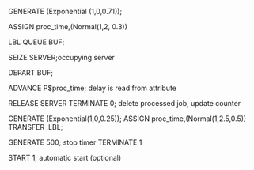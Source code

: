 
GENERATE (Exponential (1,0,0.71));

ASSIGN proc_time,(Normal(1,2, 0.3))

LBL QUEUE BUF; 

SEIZE SERVER;occupying server

DEPART BUF;

ADVANCE P$proc_time; delay is read from attribute

RELEASE SERVER
TERMINATE 0; delete processed job, update counter

GENERATE (Exponential(1,0,0.25));
ASSIGN proc_time,(Normal(1,2.5,0.5)) 
TRANSFER ,LBL;

GENERATE 500; stop timer
TERMINATE 1

START 1; automatic start (optional)
